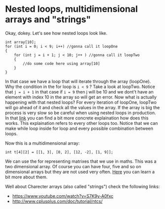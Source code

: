 Nested loops, multidimensional arrays and "strings"
=====================

Okay, dokey. Let's see how nested loops look like.
```
int array[10];
for (int i = 0; i < 9; i++) //gonna call it loopOne
{
	for (int j = i + 1; j < 10; j++ ) //gonna call it loopTwo
	{
		//do some code here using array[10]
	}
}
``` 
In that case we have a loop that will iterate through the array (loopOne).
Why the condition in the for loop is ``` i < 9 ``` ? Take a look at loopTwo. Notice that
``` j = i + 1 ``` in that case if ```i = 9``` then j will be 10 and we dont't have an element with index 10 in the array so will get an error. 
Now what is actually happening with that nested loops?
For every iteration of loopOne, loopTwo will go ahead of it and check all the values in the array. If the array is big the process is very slow so be careful when using nested loops in production.
In that [link](http://mathbits.com/MathBits/CompSci/looping/nested.htm) you can find a bit more concrete explaination how does this works. This explaination refers to every other loops too.
Notice that we can make while loop inside for loop and every possible combination between loops.

Now this is a multidimensional array:
```
int t[4][2] = [[1, 3], [0, 2], [12, -2], [1, 9]];
```
We can use the for representing matrixes that we use in maths.
This was a two dimensional array. Of course you can have four, five and so on dimensional arrays but they are not used very often.
[Here](http://www.learncpp.com/cpp-tutorial/65-multidimensional-arrays/) you can learn a bit more about them.

Well about Charecter arrays (also called "strings") check the following links:
* https://www.youtube.com/watch?v=S7K9y-A0fxc
* http://www.cplusplus.com/doc/tutorial/ntcs/
